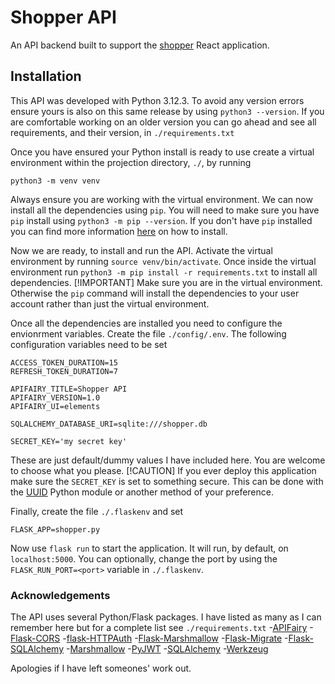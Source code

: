 # Shopper API
An API backend built to support the [shopper](https://github.com/zeta-squared/shopper) React application.

## Installation
This API was developed with Python 3.12.3. To avoid any version errors ensure yours is also on this same release by using `python3 --version`. If you are comfortable working on an older version you can go ahead and see all requirements, and their version, in `./requirements.txt`

Once you have ensured your Python install is ready to use create a virtual environment within the projection directory, `./`, by running
```
python3 -m venv venv
```
Always ensure you are working with the virtual environment. We can now install all the dependencies using `pip`. You will need to make sure you have `pip` install using `python3 -m pip --version`. If you don't have `pip` installed you can find more information [here](https://pip.pypa.io/en/stable/installation/') on how to install.

Now we are ready, to install and run the API. Activate the virtual environment by running `source venv/bin/activate`. Once inside the virtual environment run `python3 -m pip install -r requirements.txt` to install all dependencies.
[!IMPORTANT]
Make sure you are in the virtual environment. Otherwise the `pip` command will install the dependencies to your user account rather than just the virtual environment.

Once all the dependencies are installed you need to configure the envionrment variables. Create the file `./config/.env`. The following configuration variables need to be set
```
ACCESS_TOKEN_DURATION=15
REFRESH_TOKEN_DURATION=7

APIFAIRY_TITLE=Shopper API
APIFAIRY_VERSION=1.0
APIFAIRY_UI=elements

SQLALCHEMY_DATABASE_URI=sqlite:///shopper.db

SECRET_KEY='my secret key'
```
These are just default/dummy values I have included here. You are welcome to choose what you please.
[!CAUTION]
If you ever deploy this application make sure the `SECRET_KEY` is set to something secure. This can be done with the [UUID](https://docs.python.org/3/library/uuid.html) Python module or another method of your preference.

Finally, create the file `./.flaskenv` and set
```
FLASK_APP=shopper.py
```
Now use `flask run` to start the application. It will run, by default, on `localhost:5000`. You can optionally, change the port by using the `FLASK_RUN_PORT=<port>` variable in `./.flaskenv`.

### Acknowledgements
The API uses several Python/Flask packages. I have listed as many as I can remember here but for a complete list see `./requirements.txt`
-[APIFairy](https://apifairy.readthedocs.io)
-[Flask-CORS](https://flask-cors.readthedocs.io/en/latest)
-[flask-HTTPAuth](https://flask-httpauth.readthedocs.io)
-[Flask-Marshmallow](https://flask-marshmallow.readthedocs.io)
-[Flask-Migrate](https://flask-migrate.readthedocs.io)
-[Flask-SQLAlchemy](https://flask-sqlalchemy.readthedocs.io)
-[Marshmallow](https://marshmallow.readthedocs.io)
-[PyJWT](https://pyjwt.readthedocs.io/en/latest)
-[SQLAlchemy](https://www.sqlalchemy.org)
-[Werkzeug](https://werkzeug.palletsprojects.com)

Apologies if I have left someones' work out.
